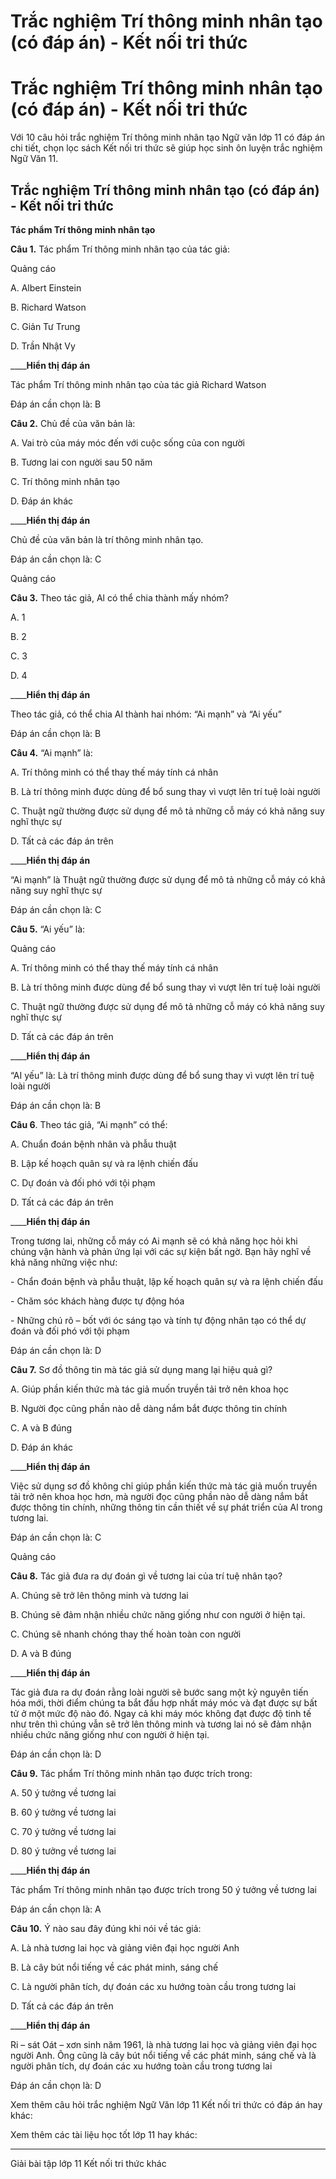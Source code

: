 # Trắc nghiệm Trí thông minh nhân tạo (có đáp án) - Kết nối tri thức

# Trắc nghiệm Trí thông minh nhân tạo (có đáp án) - Kết nối tri thức

Với 10 câu hỏi trắc nghiệm Trí thông minh nhân tạo Ngữ văn lớp 11 có đáp án chi tiết, chọn lọc sách Kết nối tri thức sẽ giúp học sinh ôn luyện trắc nghiệm Ngữ Văn 11.

## Trắc nghiệm Trí thông minh nhân tạo (có đáp án) - Kết nối tri thức

**Tác phẩm Trí thông minh nhân tạo**

**Câu 1.** Tác phẩm Trí thông minh nhân tạo của tác giả:

Quảng cáo

A. Albert Einstein

B. Richard Watson

C. Giản Tư Trung

D. Trần Nhật Vy

____**Hiển thị đáp án**

Tác phẩm Trí thông minh nhân tạo của tác giả Richard Watson

Đáp án cần chọn là: B

**Câu 2.** Chủ đề của văn bản là:

A. Vai trò của máy móc đến với cuộc sống của con người 

B. Tương lai con người sau 50 năm

C. Trí thông minh nhân tạo

D. Đáp án khác

____**Hiển thị đáp án**

Chủ đề của văn bản là trí thông minh nhân tạo. 

Đáp án cần chọn là: C

Quảng cáo

**Câu 3.** Theo tác giả, Al có thể chia thành mấy nhóm?

A. 1

B. 2

C. 3

D. 4

____**Hiển thị đáp án**

Theo tác giả, có thể chia Al thành hai nhóm: “Ai mạnh” và “Ai yếu” 

Đáp án cần chọn là: B

**Câu 4.** “Ai mạnh” là:

A. Trí thông minh có thể thay thế máy tính cá nhân

B. Là trí thông minh được dùng để bổ sung thay vì vượt lên trí tuệ loài người

C. Thuật ngữ thường được sử dụng để mô tả những cỗ máy có khả năng suy nghĩ thực sự 

D. Tất cả các đáp án trên

____**Hiển thị đáp án**

“Ai mạnh” là Thuật ngữ thường được sử dụng để mô tả những cỗ máy có khả năng suy nghĩ thực sự 

Đáp án cần chọn là: C

**Câu 5.** “Ai yếu” là:

Quảng cáo

A. Trí thông minh có thể thay thế máy tính cá nhân

B. Là trí thông minh được dùng để bổ sung thay vì vượt lên trí tuệ loài người

C. Thuật ngữ thường được sử dụng để mô tả những cỗ máy có khả năng suy nghĩ thực sự 

D. Tất cả các đáp án trên

____**Hiển thị đáp án**

“AI yếu” là: Là trí thông minh được dùng để bổ sung thay vì vượt lên trí tuệ loài người

Đáp án cần chọn là: B

**Câu 6**. Theo tác giả, “Ai mạnh” có thể:

A. Chuẩn đoán bệnh nhân và phẫu thuật

B. Lập kế hoạch quân sự và ra lệnh chiến đấu 

C. Dự đoán và đối phó với tội phạm

D. Tất cả các đáp án trên

____**Hiển thị đáp án**

Trong tương lai, những cỗ máy có Ai mạnh sẽ có khả năng học hỏi khi chúng vận hành và phản ứng lại với các sự kiện bất ngờ. Bạn hãy nghĩ về khả năng những việc như:

\- Chẩn đoán bệnh và phẫu thuật, lập kế hoạch quân sự và ra lệnh chiến đấu

\- Chăm sóc khách hàng được tự động hóa

\- Những chú rô – bốt với óc sáng tạo và tính tự động nhân tạo có thể dự đoán và đối phó với tội phạm 

Đáp án cần chọn là: D

**Câu 7.** Sơ đồ thông tin mà tác giả sử dụng mang lại hiệu quả gì?

A. Giúp phần kiến thức mà tác giả muốn truyền tải trở nên khoa học

B. Người đọc cũng phần nào dễ dàng nắm bắt được thông tin chính 

C. A và B đúng

D. Đáp án khác

____**Hiển thị đáp án**

Việc sử dụng sơ đồ không chỉ giúp phần kiến thức mà tác giả muốn truyền tải trở nên khoa học hơn, mà người đọc cũng phần nào dễ dàng nắm bắt được thông tin chính, những thông tin cần thiết về sự phát triển của Al trong tương lai.

Đáp án cần chọn là: C

Quảng cáo

**Câu 8.** Tác giả đưa ra dự đoán gì về tương lai của trí tuệ nhân tạo?

A. Chúng sẽ trở lên thông minh và tương lai

B. Chúng sẽ đảm nhận nhiều chức năng giống như con người ở hiện tại.

C. Chúng sẽ nhanh chóng thay thế hoàn toàn con người

D. A và B đúng

____**Hiển thị đáp án**

Tác giả đưa ra dự đoán rằng loài người sẽ bước sang một kỷ nguyên tiến hóa mới, thời điểm chúng ta bắt đầu hợp nhất máy móc và đạt được sự bất tử ở một mức độ nào đó. Ngay cả khi máy móc không đạt được độ tinh tế như trên thì chúng vẫn sẽ trở lên thông minh và tương lai nó sẽ đảm nhận nhiều chức năng giống như con người ở hiện tại.

Đáp án cần chọn là: D

**Câu 9.** Tác phẩm Trí thông minh nhân tạo được trích trong:

A. 50 ý tưởng về tương lai

B. 60 ý tưởng về tương lai

C. 70 ý tưởng về tương lai

D. 80 ý tưởng về tương lai

____**Hiển thị đáp án**

Tác phẩm Trí thông minh nhân tạo được trích trong 50 ý tưởng về tương lai

Đáp án cần chọn là: A

**Câu 10.** Ý nào sau đây đúng khi nói về tác giả:

A. Là nhà tương lai học và giảng viên đại học người Anh

B. Là cây bút nổi tiếng về các phát minh, sáng chế

C. Là người phân tích, dự đoán các xu hướng toàn cầu trong tương lai 

D. Tất cả các đáp án trên

____**Hiển thị đáp án**

Ri – sát Oát – xơn sinh năm 1961, là nhà tương lai học và giảng viên đại học người Anh. Ông cũng là cây bút nổi tiếng về các phát minh, sáng chế và là người phân tích, dự đoán các xu hướng toàn cầu trong tương lai 

Đáp án cần chọn là: D

Xem thêm câu hỏi trắc nghiệm Ngữ Văn lớp 11 Kết nối tri thức có đáp án hay khác:

Xem thêm các tài liệu học tốt lớp 11 hay khác:

* * *

Giải bài tập lớp 11 Kết nối tri thức khác
